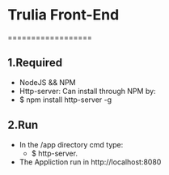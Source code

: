 # Trulia Front-End
==================
## 1.Required
  - NodeJS && NPM
  - Http-server: Can install through NPM by:
   -  $ npm install http-server -g
## 2.Run
  - In the /app directory cmd type:
      - $ http-server.
  - The Appliction run in http://localhost:8080
  
